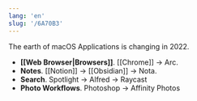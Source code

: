 ```yaml
---
lang: 'en'
slug: '/6A70B3'
---
```


The earth of macOS Applications is changing in 2022.

- **[[Web Browser|Browsers]]**. [[Chrome]] → Arc.
- **Notes**. [[Notion]] → [[Obsidian]] → Nota.
- **Search**. Spotlight → Alfred → Raycast
- **Photo Workflows**. Photoshop → Affinity Photos
